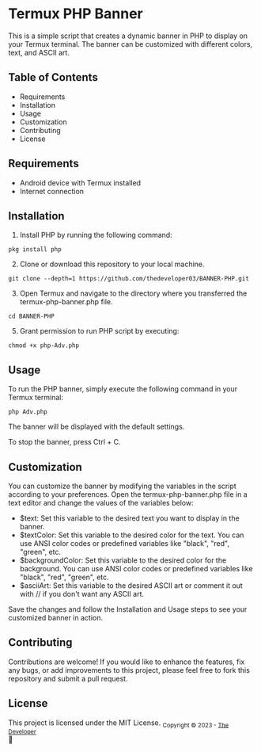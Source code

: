 # Termux PHP Banner

This is a simple script that creates a dynamic banner in PHP to display on your Termux terminal. The banner can be customized with different colors, text, and ASCII art.

## Table of Contents
- Requirements
- Installation
- Usage
- Customization
- Contributing
- License

## Requirements
- Android device with Termux installed
- Internet connection

## Installation
1. Install PHP by running the following command:
```
pkg install php
```
  
2. Clone or download this repository to your local machine.
```
git clone --depth=1 https://github.com/thedeveloper03/BANNER-PHP.git
```
3. Open Termux and navigate to the directory where you transferred the termux-php-banner.php file.
```
cd BANNER-PHP
``` 
5. Grant permission to run PHP script by executing:
```
chmod +x php-Adv.php
```
   
## Usage
To run the PHP banner, simply execute the following command in your Termux terminal:
```
php Adv.php
```

The banner will be displayed with the default settings.

To stop the banner, press Ctrl + C.

## Customization
You can customize the banner by modifying the variables in the script according to your preferences. Open the termux-php-banner.php file in a text editor and change the values of the variables below:

- $text: Set this variable to the desired text you want to display in the banner.
- $textColor: Set this variable to the desired color for the text. You can use ANSI color codes or predefined variables like "black", "red", "green", etc.
- $backgroundColor: Set this variable to the desired color for the background. You can use ANSI color codes or predefined variables like "black", "red", "green", etc.
- $asciiArt: Set this variable to the desired ASCII art or comment it out with // if you don't want any ASCII art.

Save the changes and follow the Installation and Usage steps to see your customized banner in action.

## Contributing
Contributions are welcome! If you would like to enhance the features, fix any bugs, or add improvements to this project, please feel free to fork this repository and submit a pull request.

## License
This project is licensed under the MIT License.
  <sub>Copyright © 2023 - <a href="https://github.com/thedeveloper03">The Developer</sub></a> 
     </div> 
     <br/> 
     💖 
 </div>
